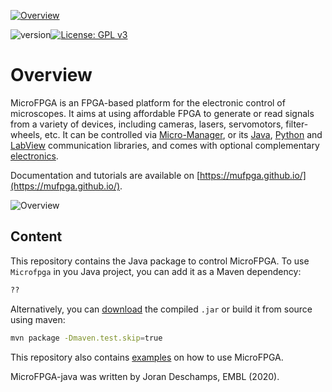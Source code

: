 <a href="https://mufpga.github.io/"><img src="https://raw.githubusercontent.com/mufpga/mufpga.github.io/main/img/logo_title.png" alt="Overview"/>

</a>

![version](https://img.shields.io/badge/version-3.1-blue)[![License: GPL v3](https://img.shields.io/badge/License-GPLv3-blue.svg)](https://www.gnu.org/licenses/gpl-3.0)



# Overview

MicroFPGA is an FPGA-based platform for the electronic control of microscopes. It aims at using affordable FPGA to generate or read signals from a variety of devices, including cameras, lasers, servomotors, filter-wheels, etc. It can be controlled via [Micro-Manager](https://micro-manager.org/MicroFPGA), or its [Java](https://github.com/mufpga/MicroFPGA-java), [Python](https://github.com/mufpga/MicroFPGA-py) and [LabView](https://github.com/mufpga/MicroFPGA-labview) communication libraries, and comes with optional complementary [electronics](https://github.com/mufpga/MicroFPGA-electronics).

Documentation and tutorials are available on [https://mufpga.github.io/](https://mufpga.github.io/).



<img src="https://raw.githubusercontent.com/mufpga/mufpga.github.io/main/img/figs/G_overview.png" alt="Overview"/>

## Content

This repository contains the Java package to control MicroFPGA. To use `Microfpga` in you Java project, you can add it as a Maven dependency:

```bash
??
```

Alternatively, you can [download](https://github.com/mufpga/MicroFPGA-java/releases) the compiled `.jar` or build it from source using maven:

``` bash
mvn package -Dmaven.test.skip=true
```

This repository also contains [examples](https://github.com/mufpga/MicroFPGA-java/tree/main/src/main/test/de/embl/rieslab/microfpga/examples) on how to use MicroFPGA.

<!---

## Cite us

Deschamps J, Kieser C, Hoess P, Deguchi T and Ries J, 

--->

MicroFPGA-java was written by Joran Deschamps, EMBL (2020).

